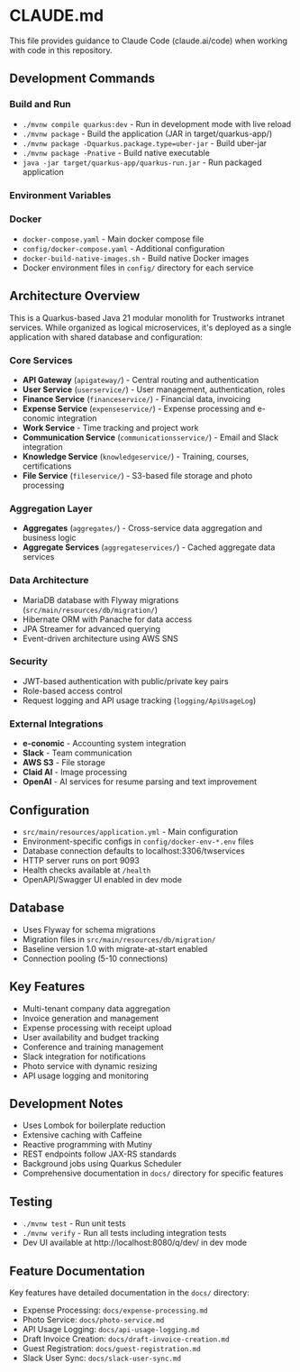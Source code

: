 # CLAUDE.md

This file provides guidance to Claude Code (claude.ai/code) when working with code in this repository.

## Development Commands

### Build and Run
- `./mvnw compile quarkus:dev` - Run in development mode with live reload
- `./mvnw package` - Build the application (JAR in target/quarkus-app/)
- `./mvnw package -Dquarkus.package.type=uber-jar` - Build uber-jar
- `./mvnw package -Pnative` - Build native executable
- `java -jar target/quarkus-app/quarkus-run.jar` - Run packaged application

### Environment Variables


### Docker
- `docker-compose.yaml` - Main docker compose file
- `config/docker-compose.yaml` - Additional configuration
- `docker-build-native-images.sh` - Build native Docker images
- Docker environment files in `config/` directory for each service

## Architecture Overview

This is a Quarkus-based Java 21 modular monolith for Trustworks intranet services. While organized as logical microservices, it's deployed as a single application with shared database and configuration:

### Core Services
- **API Gateway** (`apigateway/`) - Central routing and authentication
- **User Service** (`userservice/`) - User management, authentication, roles
- **Finance Service** (`financeservice/`) - Financial data, invoicing
- **Expense Service** (`expenseservice/`) - Expense processing and e-conomic integration
- **Work Service** - Time tracking and project work
- **Communication Service** (`communicationsservice/`) - Email and Slack integration
- **Knowledge Service** (`knowledgeservice/`) - Training, courses, certifications
- **File Service** (`fileservice/`) - S3-based file storage and photo processing

### Aggregation Layer
- **Aggregates** (`aggregates/`) - Cross-service data aggregation and business logic
- **Aggregate Services** (`aggregateservices/`) - Cached aggregate data services

### Data Architecture
- MariaDB database with Flyway migrations (`src/main/resources/db/migration/`)
- Hibernate ORM with Panache for data access
- JPA Streamer for advanced querying
- Event-driven architecture using AWS SNS

### Security
- JWT-based authentication with public/private key pairs
- Role-based access control
- Request logging and API usage tracking (`logging/ApiUsageLog`)

### External Integrations
- **e-conomic** - Accounting system integration
- **Slack** - Team communication
- **AWS S3** - File storage
- **Claid AI** - Image processing
- **OpenAI** - AI services for resume parsing and text improvement

## Configuration

- `src/main/resources/application.yml` - Main configuration
- Environment-specific configs in `config/docker-env-*.env` files
- Database connection defaults to localhost:3306/twservices
- HTTP server runs on port 9093
- Health checks available at `/health`
- OpenAPI/Swagger UI enabled in dev mode

## Database

- Uses Flyway for schema migrations
- Migration files in `src/main/resources/db/migration/`
- Baseline version 1.0 with migrate-at-start enabled
- Connection pooling (5-10 connections)

## Key Features

- Multi-tenant company data aggregation
- Invoice generation and management
- Expense processing with receipt upload
- User availability and budget tracking
- Conference and training management
- Slack integration for notifications
- Photo service with dynamic resizing
- API usage logging and monitoring

## Development Notes

- Uses Lombok for boilerplate reduction
- Extensive caching with Caffeine
- Reactive programming with Mutiny
- REST endpoints follow JAX-RS standards
- Background jobs using Quarkus Scheduler
- Comprehensive documentation in `docs/` directory for specific features

## Testing

- `./mvnw test` - Run unit tests
- `./mvnw verify` - Run all tests including integration tests
- Dev UI available at http://localhost:8080/q/dev/ in dev mode

## Feature Documentation

Key features have detailed documentation in the `docs/` directory:
- Expense Processing: `docs/expense-processing.md`
- Photo Service: `docs/photo-service.md`
- API Usage Logging: `docs/api-usage-logging.md`
- Draft Invoice Creation: `docs/draft-invoice-creation.md`
- Guest Registration: `docs/guest-registration.md`
- Slack User Sync: `docs/slack-user-sync.md`